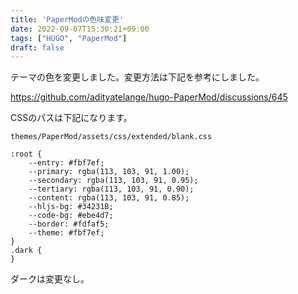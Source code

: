 ```yaml
---
title: 'PaperModの色味変更'
date: 2022-09-07T15:30:21+09:00
tags: ["HUGO", "PaperMod"]
draft: false
---
```


テーマの色を変更しました。変更方法は下記を参考にしました。

https://github.com/adityatelange/hugo-PaperMod/discussions/645

CSSのパスは下記になります。

`themes/PaperMod/assets/css/extended/blank.css`

```
:root {
    --entry: #fbf7ef;
    --primary: rgba(113, 103, 91, 1.00);
    --secondary: rgba(113, 103, 91, 0.95);
    --tertiary: rgba(113, 103, 91, 0.90);
    --content: rgba(113, 103, 91, 0.85);
    --hljs-bg: #34231B;
    --code-bg: #ebe4d7;
    --border: #fdfaf5;
    --theme: #fbf7ef;
}
.dark {
}
```

ダークは変更なし。